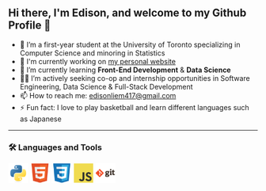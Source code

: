 ## Hi there, I'm Edison, and welcome to my Github Profile 👋

- :school: I’m a first-year student at the University of Toronto specializing in Computer Science and minoring in Statistics
- :rocket:  I'm currently working on [my personal website](https://edison-lhk.github.io/Personal-Website/)
- :seedling:  I’m currently learning **Front-End Development** & **Data Science**
- :man_technologist:  I’m actively seeking co-op and internship opportunities in Software Engineering, Data Science & Full-Stack Development
- :mailbox:  How to reach me: edisonliem417@gmail.com 
- :zap: Fun fact: I love to play basketball and learn different languages such as Japanese

---
### :hammer_and_wrench: Languages and Tools
<div> 
    <img src="https://github.com/devicons/devicon/blob/master/icons/python/python-original.svg" title="Python" alt="Python" width="40" height="40">
    <img src="https://github.com/devicons/devicon/blob/master/icons/html5/html5-original.svg" title="HTML5" alt="HTML" width="40" height="40">
    <img src="https://github.com/devicons/devicon/blob/master/icons/css3/css3-original.svg" title="CSS3" alt="CSS" width="40" height="40">
    <img src="https://github.com/devicons/devicon/blob/master/icons/javascript/javascript-original.svg" title="JavaScript" alt="JavaScript" width="40" height="40">
    <img src="https://github.com/devicons/devicon/blob/master/icons/git/git-original-wordmark.svg" title="Git" alt="Git" width="40" height="40">
</div>

